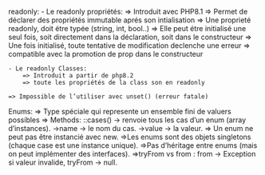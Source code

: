 readonly:
	- Le readonly propriétés:
		=> Introduit avec PHP8.1
		=> Permet de déclarer des propriétés immutable aprés son intialisation
		=> Une proprieté readonly, doit étre typée (string, int, bool..)
		=> Elle peut étre initialisé une seul fois, soit directement dans la déclaration, 
			soit dans le constructeur
		=> Une fois initialisé, toute tentative de modification declenche une erreur
		=> compatible avec la promotion de prop dans le constructeur
		
	- Le readonly Classes:
		=> Introduit a partir de php8.2
		=> toute les propriétés de la class son en readonly
		
	=> Impossible de l’utiliser avec unset() (erreur fatale)

Enums:
	=> Type spéciale qui represente un ensemble fini de valuers possibles
	=> Methods:
		::cases() → renvoie tous les cas d’un enum (array d’instances).
		->name → le nom du cas.
		->value → la valeur.
	=> Un enum ne peut pas être instancié avec new.
	=>Les enums sont des objets singletons (chaque case est une instance unique).
	=>Pas d’héritage entre enums (mais on peut implémenter des interfaces).
	=>tryFrom vs from : from → Exception si valeur invalide, tryFrom → null.